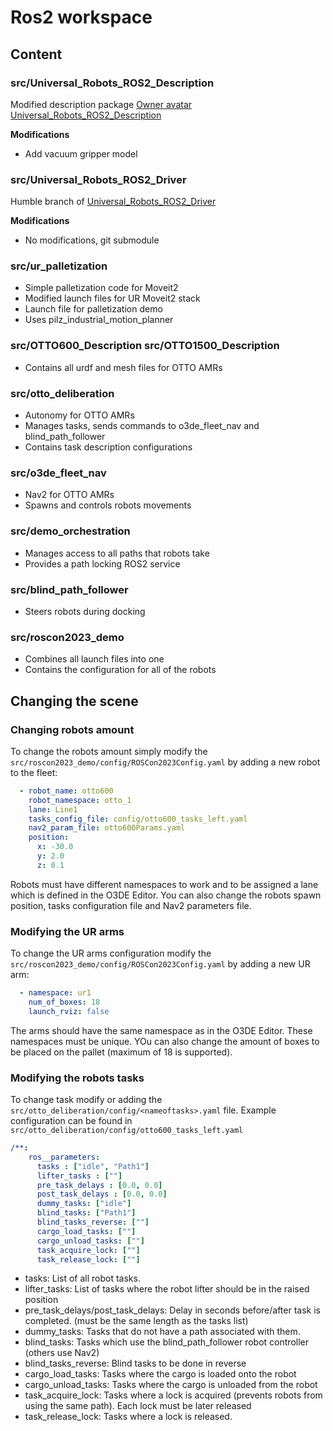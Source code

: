 # Ros2 workspace

## Content

### src/Universal_Robots_ROS2_Description
Modified description package [Owner avatar
Universal_Robots_ROS2_Description
](https://github.com/UniversalRobots/Universal_Robots_ROS2_Description)

**Modifications**
- Add vacuum gripper model

### src/Universal_Robots_ROS2_Driver
Humble branch of [Universal_Robots_ROS2_Driver](https://github.com/UniversalRobots/Universal_Robots_ROS2_Driver/tree/humble)

**Modifications**
- No modifications, git submodule

### src/ur_palletization
- Simple palletization code for Moveit2
- Modified launch files for UR Moveit2 stack
- Launch file for palletization demo
- Uses pilz_industrial_motion_planner

### src/OTTO600_Description src/OTTO1500_Description
- Contains all urdf and mesh files for OTTO AMRs

### src/otto_deliberation
- Autonomy for OTTO AMRs
- Manages tasks, sends commands to o3de_fleet_nav and blind_path_follower
- Contains task description configurations

### src/o3de_fleet_nav
- Nav2 for OTTO AMRs
- Spawns and controls robots movements

### src/demo_orchestration
- Manages access to all paths that robots take
- Provides a path locking ROS2 service

### src/blind_path_follower
- Steers robots during docking

### src/roscon2023_demo
- Combines all launch files into one
- Contains the configuration for all of the robots

## Changing the scene
### Changing robots amount
To change the robots amount simply modify the ```src/roscon2023_demo/config/ROSCon2023Config.yaml``` by adding a new robot to the fleet:
```yaml
  - robot_name: otto600
    robot_namespace: otto_1
    lane: Line1
    tasks_config_file: config/otto600_tasks_left.yaml
    nav2_param_file: otto600Params.yaml
    position: 
      x: -30.0
      y: 2.0
      z: 0.1
```
Robots must have different namespaces to work and to be assigned a lane which is defined in the O3DE Editor. You can also change the robots spawn position, tasks configuration file and Nav2 parameters file.

### Modifying the UR arms
To change the UR arms configuration modify the  ```src/roscon2023_demo/config/ROSCon2023Config.yaml``` by adding a new UR arm:
```yaml 
  - namespace: ur1
    num_of_boxes: 18
    launch_rviz: false
```
The arms should have the same namespace as in the O3DE Editor. These namespaces must be unique. YOu can also change the amount of boxes to be placed on the pallet (maximum of 18 is supported).

### Modifying the robots tasks
To change task modify or adding the ```src/otto_deliberation/config/<nameoftasks>.yaml``` file. Example configuration can be found in ```src/otto_deliberation/config/otto600_tasks_left.yaml```
```yaml
/**:
    ros__parameters:
      tasks : ["idle", "Path1"]
      lifter_tasks : [""]
      pre_task_delays : [0.0, 0.0]
      post_task_delays : [0.0, 0.0]
      dummy_tasks: ["idle"]
      blind_tasks: ["Path1"]
      blind_tasks_reverse: [""]
      cargo_load_tasks: [""]
      cargo_unload_tasks: [""]
      task_acquire_lock: [""]
      task_release_lock: [""]
```
- tasks: List of all robot tasks.
- lifter_tasks: List of tasks where the robot lifter should be in the raised position
- pre_task_delays/post_task_delays: Delay in seconds before/after task is completed. (must be the same length as the tasks list)
- dummy_tasks: Tasks that do not have a path associated with them.
- blind_tasks: Tasks which use the blind_path_follower robot controller (others use Nav2)
- blind_tasks_reverse: Blind tasks to be done in reverse
- cargo_load_tasks: Tasks where the cargo is loaded onto the robot
- cargo_unload_tasks: Tasks where the cargo is unloaded from the robot
- task_acquire_lock: Tasks where a lock is acquired (prevents robots from using the same path). Each lock must be later released
- task_release_lock: Tasks where a lock is released.

